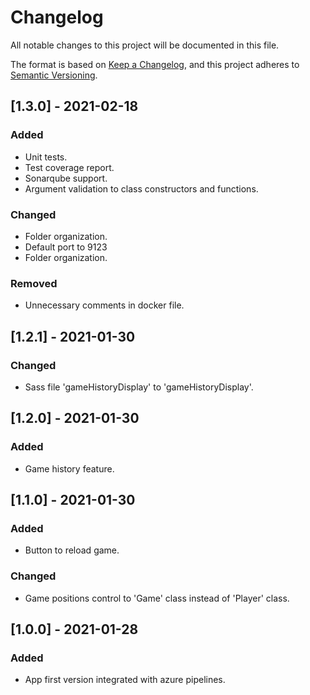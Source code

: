 # Changelog

All notable changes to this project will be documented in this file.

The format is based on [Keep a Changelog](https://keepachangelog.com/en/1.0.0/),
and this project adheres to [Semantic Versioning](https://semver.org/spec/v2.0.0.html).

## [1.3.0] - 2021-02-18

### Added

- Unit tests.
- Test coverage report.
- Sonarqube support.
- Argument validation to class constructors and functions.

### Changed

- Folder organization.
- Default port to 9123
- Folder organization.

### Removed

- Unnecessary comments in docker file.

## [1.2.1] - 2021-01-30

### Changed

- Sass file 'gameHistoryDisplay' to 'gameHistoryDisplay'.

## [1.2.0] - 2021-01-30

### Added

- Game history feature.

## [1.1.0] - 2021-01-30

### Added

- Button to reload game.

### Changed

- Game positions control to 'Game' class instead of 'Player' class.

## [1.0.0] - 2021-01-28

### Added

- App first version integrated with azure pipelines.
